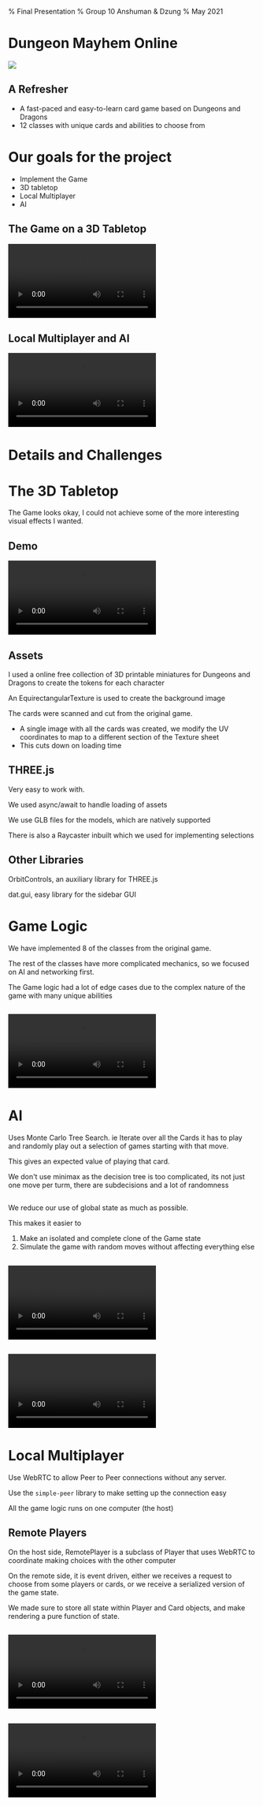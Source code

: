 % Final Presentation
% Group 10 Anshuman & Dzung
% May 2021

# Dungeon Mayhem Online

![](dm.png)

## A Refresher

- A fast-paced and easy-to-learn card game based on Dungeons and Dragons
- 12 classes with unique cards and abilities to choose from

# Our goals for the project

- Implement the Game
- 3D tabletop 
- Local Multiplayer
- AI
<!-- - ~~Custom Cards~~ -->

## The Game on a 3D Tabletop
<video data-autoplay>
  <source src="./RandomFastPan.webm">
          data-external="1" type="video/webm">
  </source>
</video>

## Local Multiplayer and AI
<video data-autoplay>
  <source src="./StartingAGame.webm">
          data-external="1" type="video/webm">
  </source>
</video>

# Details and Challenges

# The 3D Tabletop

The Game looks okay, I could not achieve some of the more interesting visual effects I wanted.

## Demo
<video data-autoplay>
  <source src="./RandomFast.webm">
          data-external="1" type="video/webm">
  </source>
</video>

## Assets
I used a online free collection of 3D printable miniatures for Dungeons and Dragons to create the tokens for each character

An EquirectangularTexture is used to create the background image

The cards were scanned and cut from the original game.

- A single image with all the cards was created, we modify the UV coordinates to map to a different section of the Texture sheet
- This cuts down on loading time

## THREE.js

Very easy to work with.

We used async/await to handle loading of assets

We use GLB files for the models, which are natively supported

There is also a Raycaster inbuilt which we used for implementing selections

## Other Libraries

OrbitControls, an auxiliary library for THREE.js

dat.gui, easy library for the sidebar GUI

# Game Logic

We have implemented 8 of the classes from the original game.

The rest of the classes have more complicated mechanics, so we focused on AI and networking first.

The Game logic had a lot of edge cases due to the complex nature of the game with many unique abilities

##
<video data-autoplay>
  <source src="./PlayingWith2Tabs2.webm">
          data-external="1" type="video/webm">
  </source>
</video>

# AI

Uses Monte Carlo Tree Search. ie
Iterate over all the Cards it has to play and randomly play out a selection of games starting with that move.

This gives an expected value of playing that card.

We don't use minimax as the decision tree is too complicated, its not just one move per turm, there are subdecisions and a lot of randomness

## 

We reduce our use of global state as much as possible.

This makes it easier to

1. Make an isolated and complete clone of the Game state
2. Simulate the game with random moves without affecting everything else

##
<video data-autoplay>
  <source src="./AITop.webm">
          data-external="1" type="video/webm">
  </source>
</video>

##
<video data-autoplay>
  <source src="./AISide3.webm">
          data-external="1" type="video/webm">
  </source>
</video>


# Local Multiplayer

Use WebRTC to allow Peer to Peer connections without any server. 

Use the `simple-peer` library to make setting up the connection easy

All the game logic runs on one computer (the host)

## Remote Players

On the host side, RemotePlayer is a subclass of Player that uses WebRTC to coordinate making choices with the other computer

On the remote side, it is event driven, either we receives a request to choose from some players or cards, or we receive a serialized version of the game state.

We made sure to store all state within Player and Card objects, and make rendering a pure function of state.  

##
<video data-autoplay controls=1>
  <source src="./StartingAGame.webm">
          data-external="1" type="video/webm">
  </source>
</video>

##
<video data-autoplay controls=1>
  <source src="./PlayingWith2Tabs2.webm">
          data-external="1" type="video/webm">
  </source>
</video>
